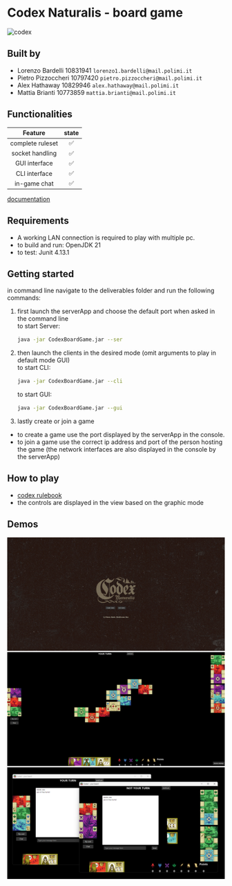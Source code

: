 # Codex Naturalis - board game
![codex](src/main/resources/graphics/CODEX_wallpaper_1080.jpg)

## Built by
- Lorenzo Bardelli 10831941 `lorenzo1.bardelli@mail.polimi.it` 
- Pietro Pizzoccheri 10797420 `pietro.pizzoccheri@mail.polimi.it` 
- Alex Hathaway 10829946 `alex.hathaway@mail.polimi.it` 
- Mattia Brianti 10773859 `mattia.brianti@mail.polimi.it` 

## Functionalities
|     Feature      | state |
|:----------------:|:-----:|
| complete ruleset |   ✅   |
| socket handling  |   ✅   |
|  GUI interface   |   ✅   |
|  CLI interface   |   ✅   |
|   in-game chat   |   ✅   |

[documentation](https://github.com/omgbarde/IS24-LB04/tree/master/deliverables)

## Requirements
- A working LAN connection is required to play with multiple pc.
- to build and run: OpenJDK 21
- to test: Junit 4.13.1

## Getting started
in command line navigate to the deliverables folder and run the following commands:
1. first launch the serverApp and choose the default port when asked in the command line\
   to start Server:
    ```sh
    java -jar CodexBoardGame.jar --ser
    ```
2. then launch the clients in the desired mode (omit arguments to play in default mode GUI)\
    to start CLI:
   
    ```sh
    java -jar CodexBoardGame.jar --cli
    ```
    
    to start GUI:
  
    ```sh
    java -jar CodexBoardGame.jar --gui
    ```
   
3. lastly create or join a game
  - to create a game use the port displayed by the serverApp in the console.
  - to join a game use the correct ip address and port of the person hosting the game (the network interfaces are also displayed in the console by the serverApp)

## How to play
- [codex rulebook](src/main/resources/CODEX_Rulebook_IT.pdf)
- the controls are displayed in the view based on the graphic mode

## Demos
![home](src/main/resources/demos/homepage.png)
![gui_board](src/main/resources/demos/gui_board.png)
![gui_chat](src/main/resources/demos/gui_chat.png)

